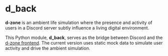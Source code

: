 # d_back

**d-zone** is an ambient life simulation where the presence and activity of users in a Discord server subtly influence a living digital environment.

This Python module, **d_back**, serves as the bridge between Discord and the [d-zone frontend](https://pixelatomy.com/dzone/).
The current version uses static mock data to simulate user activity and drive the ambient simulation.